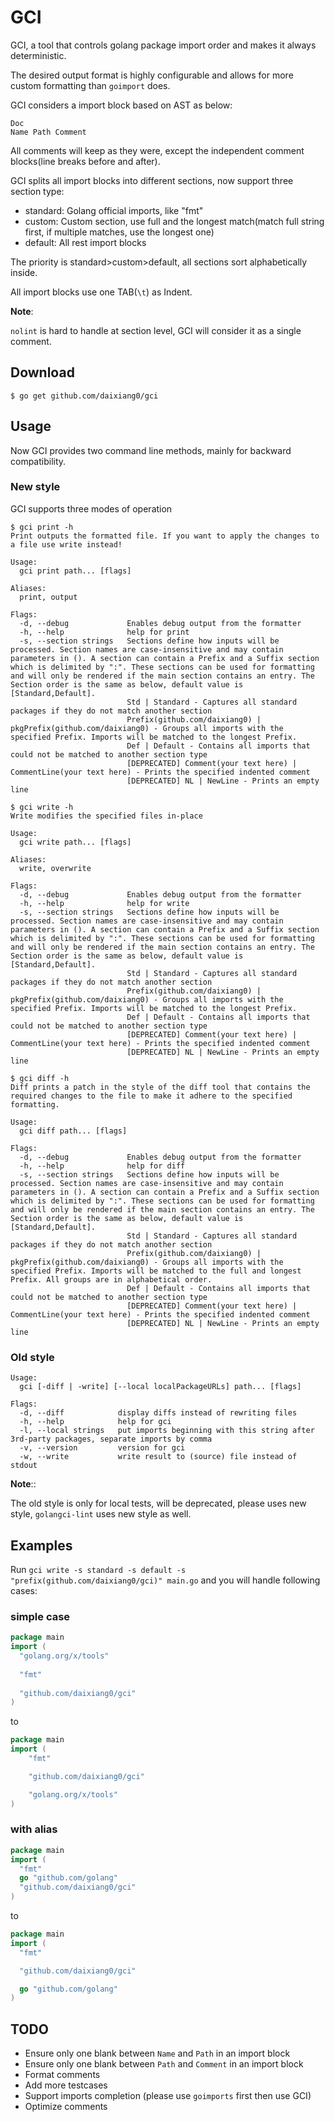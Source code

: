 # GCI

GCI, a tool that controls golang package import order and makes it always deterministic.

The desired output format is highly configurable and allows for more custom formatting than `goimport` does.

GCI considers a import block based on AST as below:
```
Doc
Name Path Comment
```
All comments will keep as they were, except the independent comment blocks(line breaks before and after).

GCI splits all import blocks into different sections, now support three section type:
- standard: Golang official imports, like "fmt"
- custom: Custom section, use full and the longest match(match full string first, if multiple matches, use the longest one)
- default: All rest import blocks

The priority is standard>custom>default, all sections sort alphabetically inside.

All import blocks use one TAB(`\t`) as Indent.

**Note**:

`nolint` is hard to handle at section level, GCI will consider it as a single comment.

## Download

```shell
$ go get github.com/daixiang0/gci
```

## Usage

Now GCI provides two command line methods, mainly for backward compatibility.

### New style
GCI supports three modes of operation

```shell
$ gci print -h
Print outputs the formatted file. If you want to apply the changes to a file use write instead!

Usage:
  gci print path... [flags]

Aliases:
  print, output

Flags:
  -d, --debug             Enables debug output from the formatter
  -h, --help              help for print
  -s, --section strings   Sections define how inputs will be processed. Section names are case-insensitive and may contain parameters in (). A section can contain a Prefix and a Suffix section which is delimited by ":". These sections can be used for formatting and will only be rendered if the main section contains an entry. The Section order is the same as below, default value is [Standard,Default].
                          Std | Standard - Captures all standard packages if they do not match another section
                          Prefix(github.com/daixiang0) | pkgPrefix(github.com/daixiang0) - Groups all imports with the specified Prefix. Imports will be matched to the longest Prefix.
                          Def | Default - Contains all imports that could not be matched to another section type
                          [DEPRECATED] Comment(your text here) | CommentLine(your text here) - Prints the specified indented comment
                          [DEPRECATED] NL | NewLine - Prints an empty line
```

```shell
$ gci write -h
Write modifies the specified files in-place

Usage:
  gci write path... [flags]

Aliases:
  write, overwrite

Flags:
  -d, --debug             Enables debug output from the formatter
  -h, --help              help for write
  -s, --section strings   Sections define how inputs will be processed. Section names are case-insensitive and may contain parameters in (). A section can contain a Prefix and a Suffix section which is delimited by ":". These sections can be used for formatting and will only be rendered if the main section contains an entry. The Section order is the same as below, default value is [Standard,Default].
                          Std | Standard - Captures all standard packages if they do not match another section
                          Prefix(github.com/daixiang0) | pkgPrefix(github.com/daixiang0) - Groups all imports with the specified Prefix. Imports will be matched to the longest Prefix.
                          Def | Default - Contains all imports that could not be matched to another section type
                          [DEPRECATED] Comment(your text here) | CommentLine(your text here) - Prints the specified indented comment
                          [DEPRECATED] NL | NewLine - Prints an empty line
```

```shell
$ gci diff -h
Diff prints a patch in the style of the diff tool that contains the required changes to the file to make it adhere to the specified formatting.

Usage:
  gci diff path... [flags]

Flags:
  -d, --debug             Enables debug output from the formatter
  -h, --help              help for diff
  -s, --section strings   Sections define how inputs will be processed. Section names are case-insensitive and may contain parameters in (). A section can contain a Prefix and a Suffix section which is delimited by ":". These sections can be used for formatting and will only be rendered if the main section contains an entry. The Section order is the same as below, default value is [Standard,Default].
                          Std | Standard - Captures all standard packages if they do not match another section
                          Prefix(github.com/daixiang0) | pkgPrefix(github.com/daixiang0) - Groups all imports with the specified Prefix. Imports will be matched to the full and longest Prefix. All groups are in alphabetical order.
                          Def | Default - Contains all imports that could not be matched to another section type
                          [DEPRECATED] Comment(your text here) | CommentLine(your text here) - Prints the specified indented comment
                          [DEPRECATED] NL | NewLine - Prints an empty line
```

### Old style

```shell
Usage:
  gci [-diff | -write] [--local localPackageURLs] path... [flags]

Flags:
  -d, --diff            display diffs instead of rewriting files
  -h, --help            help for gci
  -l, --local strings   put imports beginning with this string after 3rd-party packages, separate imports by comma
  -v, --version         version for gci
  -w, --write           write result to (source) file instead of stdout

```

**Note**::

The old style is only for local tests, will be deprecated, please uses new style, `golangci-lint` uses new style as well.

## Examples

Run `gci write -s standard -s default -s "prefix(github.com/daixiang0/gci)" main.go` and you will handle following cases:

### simple case

```go
package main
import (
  "golang.org/x/tools"
  
  "fmt"
  
  "github.com/daixiang0/gci"
)
```

to

```go
package main
import (
    "fmt"

    "github.com/daixiang0/gci"

    "golang.org/x/tools"
)
```

### with alias

```go
package main
import (
  "fmt"
  go "github.com/golang"
  "github.com/daixiang0/gci"
)
```

to

```go
package main
import (
  "fmt"

  "github.com/daixiang0/gci"

  go "github.com/golang"
)
```

## TODO

- Ensure only one blank between `Name` and `Path` in an import block
- Ensure only one blank between `Path` and `Comment` in an import block
- Format comments
- Add more testcases
- Support imports completion (please use `goimports` first then use GCI)
- Optimize comments
